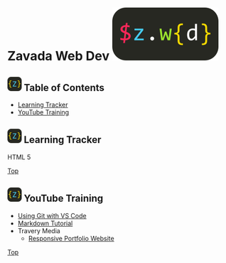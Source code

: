 # Zavada Web Dev ![Zavada Web Dev](https://github.com/mzavada/portfolio/blob/master/dist/img/zwd_logo.png)

[logo]: https://github.com/mzavada/portfolio/blob/master/dist/img/favicon.ico

## ![Logo][logo] Table of Contents

- [Learning Tracker](#user-content--learning-tracker)
- [YouTube Training](#user-content--youtube-training)

## ![Logo][logo] Learning Tracker

HTML 5

[Top](#user-content-zavada-web-dev)

## ![Logo][logo] YouTube Training

- [Using Git with VS Code](https://www.youtube.com/watch?v=9cMWR-EGFuY)
- [Markdown Tutorial](https://www.youtube.com/watch?v=pTCROLZLhDM)
- Travery Media
  - [Responsive Portfolio Website](https://www.youtube.com/watch?v=gYzHS-n2gqU)

[Top](#user-content-zavada-web-dev)
